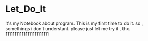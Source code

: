 # Let_Do_It
it's my Notebook about program.
This is my first time to do it. so , somethings i don't understant. please just let me try it , thx.
111111111111111111111111